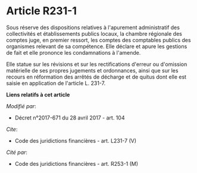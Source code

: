 # Article R231-1

Sous réserve des dispositions relatives à l'apurement administratif des collectivités et établissements publics locaux, la
chambre régionale des comptes juge, en premier ressort, les comptes des comptables publics des organismes relevant de sa
compétence. Elle déclare et apure les gestions de fait et elle prononce les condamnations à l'amende. 

Elle statue sur les révisions et sur les rectifications d'erreur ou d'omission matérielle de ses propres jugements et
ordonnances, ainsi que sur les recours en réformation des arrêtés de décharge et de quitus dont elle est saisie en
application de l'article L. 231-7.

**Liens relatifs à cet article**

_Modifié par_:

  - Décret n°2017-671 du 28 avril 2017 - art. 104

_Cite_:

  - Code des juridictions financières - art. L231-7 (V)

_Cité par_:

  - Code des juridictions financières - art. R253-1 (M)
